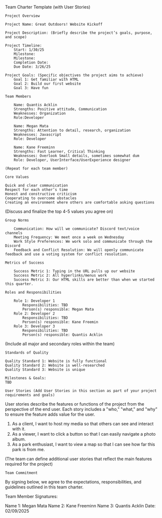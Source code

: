 Team Charter Template (with User Stories)

    Project Overview

    Project Name: Great Outdoors! Website Kickoff

    Project Description: (Briefly describe the project’s goals, purpose, and scope)

    Project Timeline: 
        Start: 1/30/25 
        Milestone: 
        Milestone: 
        Completion Date: 
        Due Date: 3/26/25

    Project Goals: (Specific objectives the project aims to achieve) 
        Goal 1: Get familiar with HTML
        Goal 2: Build our first website
        Goal 3: Have fun

    Team Members

        Name: Quantis Acklin
        Strengths: Positive attitude, Communication
        Weaknesses: Organization
        Role:Developer

        Name: Megan Mata 
        Strengths: Attention to detail, research, organization 
        Weaknesses: Javascript 
        Role: Developer

        Name: Kane Freeminn 
        Strengths: Fast Learner, Critical Thinking
        Weaknesses: Overlook Small details, sometimes somewhat dum 
        Role: Developer, UserInterface/UserExperience designer 
    
    (Repeat for each team member)

    Core Values

	Quick and clear communication
	Respect for each other’s time
	Honest and constructive criticism
	Cooperating to overcome obstacles
	Creating an environment where others are comfortable asking questions

(Discuss and finalize the top 4-5 values you agree on)

    Group Norms

        Communication: How will we communicate? Discord text/voice channels
        Meeting Frequency: We meet once a week on Wednesday 
        Work Style Preferences: We work solo and communicate through the Discord
        Feedback and Conflict Resolution: We will openly communicate feedback and use a voting system for conflict resolution.

    Metrics of Success

        Success Metric 1: Typing in the URL pulls up our website
        Success Metric 2: All hyperlinks/menus work
        Success Metric 3: Our HTML skills are better than when we started this quarter.

    Roles and Responsibilities

        Role 1: Developer 1
            Responsibilities: TBD
            Person(s) responsible: Megan Mata
        Role 2: Developer 2
            Responsibilities: TBD
            Person(s) responsible: Kane Freemin
        Role 3: Developer 3
            Responsibilities: TBD
            Person(s) responsible: Quantis Acklin

(Include all major and secondary roles within the team)

    Standards of Quality

    Quality Standard 1: Website is fully functional
    Quality Standard 2: Website is well-researched
    Quality Standard 3: Website is unique

    Milestones & Goals:
	TBD

    User Stories (Add User Stories in this section as part of your project requirements and goals)

User stories describe the features or functions of the project from the perspective of the end user. Each story includes a "who," "what," and "why" to ensure the feature adds value for the user.


1. As a client, I want to host my media so that others can see and interact with it. 
2. As a viewer, I want to click a button so that I can easily navigate a photo album. 
3. As a park enthusiast, I want to view a map so that I can see how far this park is from me.


(The team can define additional user stories that reflect the main features required for the project)

    Team Commitment

By signing below, we agree to the expectations, responsibilities, and guidelines outlined in this team charter.

Team Member Signatures:

Name 1: Megan Mata
Name 2: Kane Freeminn
Name 3: Quantis Acklin
Date: 02/09/2025

